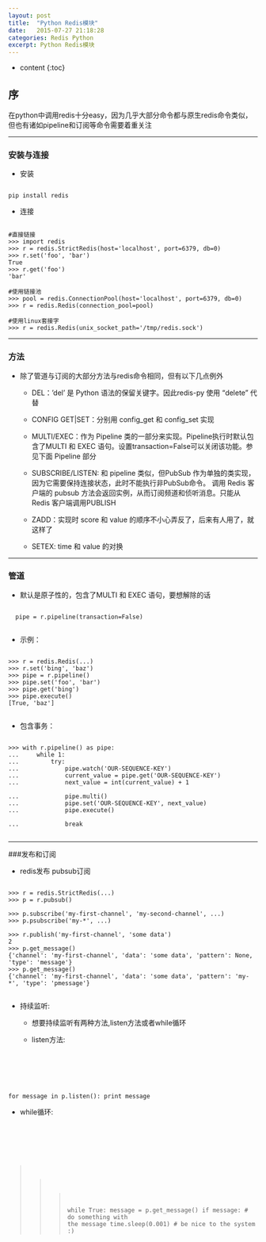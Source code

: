 ```yaml
---
layout: post
title:  "Python Redis模块"
date:   2015-07-27 21:18:28
categories: Redis Python
excerpt: Python Redis模块
---
```


* content
{:toc}


## 序

在python中调用redis十分easy，因为几乎大部分命令都与原生redis命令类似，但也有诸如pipeline和订阅等命令需要着重关注

---

### 安装与连接

 * 安装
<pre><code>
pip install redis
</code></pre>

 * 连接
<pre><code>
#直接链接
>>> import redis
>>> r = redis.StrictRedis(host='localhost', port=6379, db=0)
>>> r.set('foo', 'bar')
True
>>> r.get('foo')
'bar'

#使用链接池
>>> pool = redis.ConnectionPool(host='localhost', port=6379, db=0)
>>> r = redis.Redis(connection_pool=pool)

#使用linux套接字
>>> r = redis.Redis(unix_socket_path='/tmp/redis.sock')
</code></pre>

---

### 方法

 * 除了管道与订阅的大部分方法与redis命令相同，但有以下几点例外
   * DEL：’del’ 是 Python 语法的保留关键字。因此redis-py 使用 “delete” 代替

   * CONFIG GET|SET：分别用 config_get 和 config_set 实现

   * MULTI/EXEC：作为 Pipeline 类的一部分来实现。Pipeline执行时默认包含了MULTI 和 EXEC 语句。设置transaction=False可以关闭该功能。参见下面 Pipeline 部分

   * SUBSCRIBE/LISTEN: 和 pipeline 类似，但PubSub 作为单独的类实现，因为它需要保持连接状态，此时不能执行非PubSub命令。
调用 Redis 客户端的 pubsub 方法会返回实例，从而订阅频道和侦听消息。只能从Redis 客户端调用PUBLISH

   * ZADD：实现时 score 和 value 的顺序不小心弄反了，后来有人用了，就这样了

   * SETEX: time 和 value 的对换

---

### 管道

 * 默认是原子性的，包含了MULTI 和 EXEC 语句，要想解除的话
 <pre><code>
  pipe = r.pipeline(transaction=False)
  </code></pre>

 * 示例：
 <pre><code>
>>> r = redis.Redis(...)
>>> r.set('bing', 'baz')
>>> pipe = r.pipeline()
>>> pipe.set('foo', 'bar')
>>> pipe.get('bing')
>>> pipe.execute()
[True, 'baz']
  </code></pre>

 * 包含事务：
 <pre><code>
>>> with r.pipeline() as pipe:
...     while 1:
...         try:
...             pipe.watch('OUR-SEQUENCE-KEY')
...             current_value = pipe.get('OUR-SEQUENCE-KEY')
...             next_value = int(current_value) + 1

...             pipe.multi()
...             pipe.set('OUR-SEQUENCE-KEY', next_value)
...             pipe.execute()

...             break
  </code></pre>

---

###发布和订阅

 * redis发布 pubsub订阅
 <pre><code>
>>> r = redis.StrictRedis(...)
>>> p = r.pubsub()

>>> p.subscribe('my-first-channel', 'my-second-channel', ...)
>>> p.psubscribe('my-*', ...)

>>> r.publish('my-first-channel', 'some data')
2
>>> p.get_message()
{'channel': 'my-first-channel', 'data': 'some data', 'pattern': None, 'type': 'message'}
>>> p.get_message()
{'channel': 'my-first-channel', 'data': 'some data', 'pattern': 'my-*', 'type': 'pmessage'}
  </code></pre>

 * 持续监听:

   * 想要持续监听有两种方法,listen方法或者while循环

   * listen方法:
    <pre><code>
for message in p.listen():
    print message
  </code></pre>

   * while循环:
       <pre><code>
>>> while True:
>>>     message = p.get_message()
>>>     if message:
>>>         # do something with the message
>>>     time.sleep(0.001)  # be nice to the system :)
  </code></pre>
